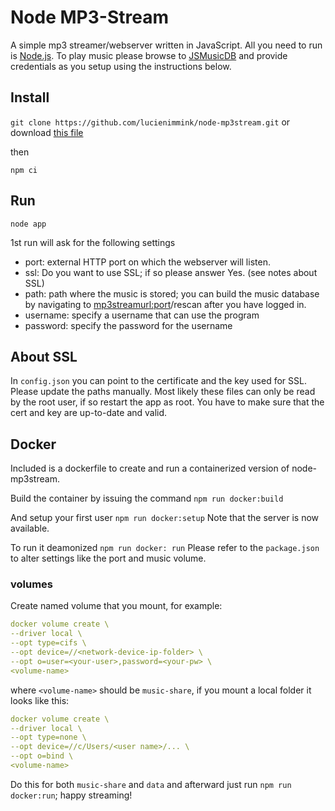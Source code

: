 # Node MP3-Stream

A simple mp3 streamer/webserver written in JavaScript. All you need to run is [Node.js](https://nodejs.org/en/).
To play music please browse to [JSMusicDB](https://www.jsmusicdb.com) and provide credentials as you setup using the instructions below.

## Install

`git clone https://github.com/lucienimmink/node-mp3stream.git` or download [this file](https://github.com/lucienimmink/node-mp3stream/archive/master.zip)

then

`npm ci`

## Run

`node app`

1st run will ask for the following settings

- port: external HTTP port on which the webserver will listen.
- ssl: Do you want to use SSL; if so please answer Yes. (see notes about SSL)
- path: path where the music is stored; you can build the music database by navigating to <mp3streamurl:port>/rescan after you have logged in.
- username: specify a username that can use the program
- password: specify the password for the username

## About SSL

In `config.json` you can point to the certificate and the key used for SSL. Please update the paths manually. Most likely these files can only be read by the root user, if so restart the app as root.
You have to make sure that the cert and key are up-to-date and valid.

## Docker

Included is a dockerfile to create and run a containerized version of node-mp3stream.

Build the container by issuing the command
`npm run docker:build`

And setup your first user
`npm run docker:setup`
Note that the server is now available.

To run it deamonized
`npm run docker: run`
Please refer to the `package.json` to alter settings like the port and music volume.

### volumes

Create named volume that you mount, for example:

```yaml
docker volume create \
--driver local \
--opt type=cifs \
--opt device=//<network-device-ip-folder> \
--opt o=user=<your-user>,password=<your-pw> \
<volume-name>
```

where `<volume-name>` should be `music-share`, if you mount a local folder it looks like this:

```yaml
docker volume create \
--driver local \ 
--opt type=none \
--opt device=//c/Users/<user name>/... \
--opt o=bind \
<volume-name>
```

Do this for both `music-share` and `data` and afterward just run `npm run docker:run`; happy streaming!
